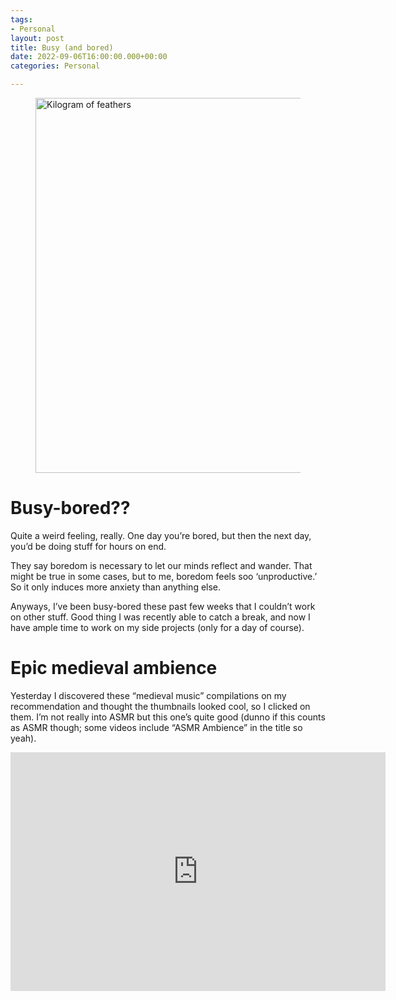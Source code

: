 ```yaml
---
tags:
- Personal
layout: post
title: Busy (and bored)
date: 2022-09-06T16:00:00.000+00:00
categories: Personal

---
```

<figure><img src="https://cdn.discordapp.com/attachments/993410728088305734/1016802781547479100/unknown.png" alt="Kilogram of feathers" style="width:600px;"> <figcaption></figcaption> </figure>

# Busy-bored??

Quite a weird feeling, really. One day you’re bored, but then the next day, you’d be doing stuff for hours on end.

They say boredom is necessary to let our minds reflect and wander. That might be true in some cases, but to me, boredom feels soo ‘unproductive.’ So it only induces more anxiety than anything else.

Anyways, I’ve been busy-bored these past few weeks that I couldn’t work on other stuff. Good thing I was recently able to catch a break, and now I have ample time to work on my side projects (only for a day of course).

# Epic medieval ambience

Yesterday I discovered these “medieval music” compilations on my recommendation and thought the thumbnails looked cool, so I clicked on them. I’m not really into ASMR but this one’s quite good (dunno if this counts as ASMR though; some videos include “ASMR Ambience” in the title so yeah).

<iframe width="600" height="382" src="https://www.youtube.com/embed/Bt5k9KLRYeU" title="
The Knight's Welcome - Medieval Music & Ambience" frameborder="0" allow="accelerometer; autoplay; clipboard-write; encrypted-media; gyroscope; picture-in-picture" allowfullscreen></iframe>